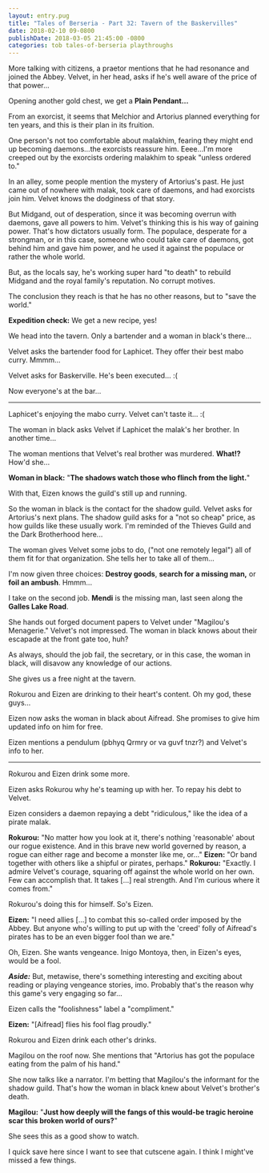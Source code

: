 ```yaml
---
layout: entry.pug
title: "Tales of Berseria - Part 32: Tavern of the Baskervilles"
date: 2018-02-10 09-0800
publishDate: 2018-03-05 21:45:00 -0800
categories: tob tales-of-berseria playthroughs
---
```


More talking with citizens, a praetor mentions that he had resonance and joined the Abbey. Velvet, in her head, asks if he's well aware of the price of that power...

Opening another gold chest, we get a **Plain Pendant...**

From an exorcist, it seems that Melchior and Artorius planned everything for ten years, and this is their plan in its fruition.

One person's not too comfortable about malakhim, fearing they might end up becoming daemons...the exorcists reassure him. Eeee...I'm more creeped out by the exorcists ordering malakhim to speak "unless ordered to."

In an alley, some people mention the mystery of Artorius's past. He just came out of nowhere with malak, took care of daemons, and had exorcists join him. Velvet knows the dodginess of that story. 

But Midgand, out of desperation, since it was becoming overrun with daemons, gave all powers to him. Velvet's thinking this is his way of gaining power. That's how dictators usually form. The populace, desperate for a strongman, or in this case, someone who could take care of daemons, got behind him and gave him power, and he used it against the populace or rather the whole world.

But, as the locals say, he's working super hard "to death" to rebuild Midgand and the royal family's reputation. No corrupt motives.

The conclusion they reach is that he has no other reasons, but to "save the world."

**Expedition check:** We get a new recipe, yes!

We head into the tavern. Only a bartender and a woman in black's there...

Velvet asks the bartender food for Laphicet. They offer their best mabo curry. Mmmm...

Velvet asks for Baskerville. He's been executed... :(

Now everyone's at the bar...

<a name="2"></a>

---

Laphicet's enjoying the mabo curry. Velvet can't taste it... :(

The woman in black asks Velvet if Laphicet the malak's her brother. In another time...

The woman mentions that Velvet's real brother was murdered. **What!?** How'd she...

**Woman in black:** "**The shadows watch those who flinch from the light.**"

With that, Eizen knows the guild's still up and running.

So the woman in black is the contact for the shadow guild. Velvet asks for Artorius's next plans. The shadow guild asks for a "not so cheap" price, as how guilds like these usually work. I'm reminded of the Thieves Guild and the Dark Brotherhood here...

The woman gives Velvet some jobs to do, ("not one remotely legal") all of them fit for that organization. She tells her to take all of them...

I'm now given three choices: **Destroy goods**, **search for a missing man,** or **foil an ambush**. Hmmm...

I take on the second job. **Mendi** is the missing man, last seen along the **Galles Lake Road**.

She hands out forged document papers to Velvet under "Magilou's Menagerie." Velvet's not impressed. The woman in black knows about their escapade at the front gate too, huh?

As always, should the job fail, the secretary, or in this case, the woman in black, will disavow any knowledge of our actions.

She gives us a free night at the tavern.

Rokurou and Eizen are drinking to their heart's content. Oh my god, these guys...

Eizen now asks the woman in black about Aifread. She promises to give him updated info on him for free.

Eizen mentions a pendulum (pbhyq Qrmry or va guvf tnzr?) and Velvet's info to her.

<a name="3"></a>

---

Rokurou and Eizen drink some more.

Eizen asks Rokurou why he's teaming up with her. To repay his debt to Velvet.

Eizen considers a daemon repaying a debt "ridiculous," like the idea of a pirate malak.

**Rokurou:** "No matter how you look at it, there's nothing 'reasonable' about our rogue existence. And in this brave new world governed by reason, a rogue can either rage and become a monster like me, or..."
**Eizen:** "Or band together with others like a shipful or pirates, perhaps."
**Rokurou:** "Exactly. I admire Velvet's courage, squaring off against the whole world on her own. Few can accomplish that. It takes [...] real strength. And I'm curious where it comes from."

Rokurou's doing this for himself. So's Eizen.

**Eizen:** "I need allies [...] to combat this so-called order imposed by the Abbey. But anyone who's willing to put up with the 'creed' folly of Aifread's pirates has to be an even bigger fool than we are."

Oh, Eizen. She wants vengeance. Inigo Montoya, then, in Eizen's eyes, would be a fool.

***Aside:*** But, metawise, there's something interesting and exciting about reading or playing vengeance stories, imo. Probably that's the reason why this game's very engaging so far...

Eizen calls the "foolishness" label a "compliment."

**Eizen:** "[Aifread] flies his fool flag proudly."

Rokurou and Eizen drink each other's drinks.

Magilou on the roof now. She mentions that "Artorius has got the populace eating from the palm of his hand."

She now talks like a narrator. I'm betting that Magilou's the informant for the shadow guild. That's how the woman in black knew about Velvet's brother's death.

**Magilou:** "**Just how deeply will the fangs of this would-be tragic heroine scar this broken world of ours?**"

She sees this as a good show to watch.

I quick save here since I want to see that cutscene again. I think I might've missed a few things.